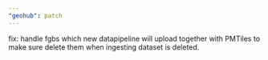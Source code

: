 ```yaml
---
"geohub": patch
---
```


fix: handle fgbs which new datapipeline will upload together with PMTiles to make sure delete them when ingesting dataset is deleted.
